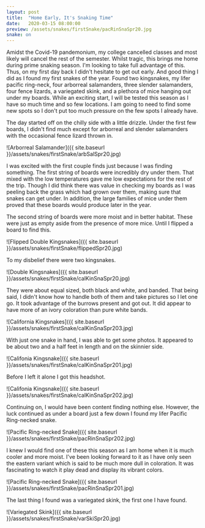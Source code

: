 ```yaml
---
layout: post
title:  "Home Early, It's Snaking Time"
date:   2020-03-15 08:00:00
preview: /assets/snakes/firstSnake/pacRinSnaSpr20.jpg
snake: on
---
```

Amidst the Covid-19 pandemonium, my college cancelled classes and most likely will cancel the rest of the semester. Whilst tragic, this brings me home during prime snaking season. I'm looking to take full advantage of this. Thus, on my first day back I didn't hesitate to get out early. And good thing I did as I found my first snakes of the year. Found two kingsnakes, my lifer pacific ring-neck, four arborreal salamanders, three slender salamanders, four fence lizards, a variegated skink, and a plethora of mice hanging out under my boards. While an exciting start, I will be tested this season as I have so much time and so few locations. I am going to need to find some new spots so I don't put too much pressure on the few spots I already have.

The day started off on the chilly side with a little drizzle. Under the first few boards, I didn't find much except for arborreal and slender salamanders with the occasional fence lizard thrown in.

![Arborreal Salamander]({{ site.baseurl }}/assets/snakes/firstSnake/arbSalSpr20.jpg)

I was excited with the first couple finds just because I was finding something. The first string of boards were incredibly dry under them. That mixed with the low temperatures gave me low expectations for the rest of the trip. Though I did think there was value in checking my boards as I was peeling back the grass which had grown over them, making sure that snakes can get under. In addition, the large families of mice under them proved that these boards would produce later in the year. 

The second string of boards were more moist and in better habitat. These were just as empty aside from the presence of more mice. Until I flipped a board to find this.

![Flipped Double Kingsnakes]({{ site.baseurl }}/assets/snakes/firstSnake/flippedSpr20.jpg)

To my disbelief there were two kingsnakes. 

![Double Kingsnakes]({{ site.baseurl }}/assets/snakes/firstSnake/calKinSnaSpr20.jpg)

They were about equal sized, both black and white, and banded. That being said, I didn't know how to handle both of them and take pictures so I let one go. It took advantage of the burrows present and got out. It did appear to have more of an ivory coloration than pure white bands.

![California Kingsnakes]({{ site.baseurl }}/assets/snakes/firstSnake/calKinSnaSpr203.jpg)

With just one snake in hand, I was able to get some photos. It appeared to be about two and a half feet in length and on the skinnier side.

![Califonia Kingsnake]({{ site.baseurl }}/assets/snakes/firstSnake/calKinSnaSpr201.jpg)

Before I left it alone I got this headshot.

![Califonia Kingsnake]({{ site.baseurl }}/assets/snakes/firstSnake/calKinSnaSpr202.jpg)

Continuing on, I would have been content finding nothing else. However, the luck continued as under a board just a few down I found my lifer Pacific Ring-necked snake.

![Pacific Ring-necked Snake]({{ site.baseurl }}/assets/snakes/firstSnake/pacRinSnaSpr202.jpg)

I knew I would find one of these this season as I am home when it is much cooler and more moist. I've been looking forward to it as I have only seen the eastern variant which is said to be much more dull in coloration. It was fascinating to watch it play dead and display its vibrant colors.

![Pacific Ring-necked Snake]({{ site.baseurl }}/assets/snakes/firstSnake/pacRinSnaSpr201.jpg)

The last thing I found was a variegated skink, the first one I have found.

![Variegated Skink]({{ site.baseurl }}/assets/snakes/firstSnake/varSkiSpr20.jpg)